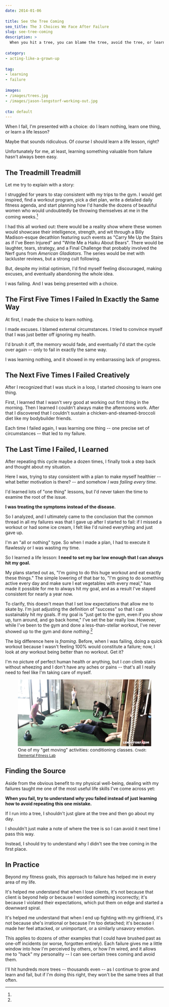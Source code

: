 ```yaml
---
date: 2014-01-06

title: See the Tree Coming
seo_title: The 3 Choices We Face After Failure
slug: see-tree-coming
description: >
  When you hit a tree, you can blame the tree, avoid the tree, or learn why you didn't see the tree in the first place.

category:
- acting-like-a-grown-up

tag:
- learning
- failure

images:
- /images/trees.jpg
- /images/jason-lengstorf-working-out.jpg

cta: default
---
```


When I fail, I'm presented with a choice: do I learn nothing, learn one thing,
or learn a life lesson?

Maybe that sounds ridiculous. Of _course_ I should learn a life lesson, right?

Unfortunately for me, at least, learning something valuable from failure hasn't
always been easy.

## The Treadmill Treadmill

Let me try to explain with a story:

I struggled for years to stay consistent with my trips to the gym. I would get
inspired, find a workout program, pick a diet plan, write a detailed daily
fitness agenda, and start planning how I'd handle the dozens of beautiful women
who would undoubtedly be throwing themselves at me in the coming
weeks.[^new-life]

[^new-life]:
  I had this all worked out: there would be a reality show where these women would showcase their intelligence, strength, and wit through a Billy Madison-esque decathlon featuring such events as "Carry Me Up the Stairs as if I've Been Injured" and "Write Me a Haiku About Bears". There would be laughter, tears, strategy, and a Final Challenge that probably involved the Nerf guns from _American Gladiators_. The series would be met with lackluster reviews, but a strong cult following.

But, despite my initial optimism, I'd find myself feeling discouraged, making
excuses, and eventually abandoning the whole idea.

I was failing. And I was being presented with a choice.

## The First Five Times I Failed In Exactly the Same Way

At first, I made the choice to learn nothing.

I made excuses. I blamed external circumstances. I tried to convince myself that
I was just better off ignoring my health.

I'd brush it off, the memory would fade, and eventually I'd start the cycle over
again -- only to fail in exactly the same way.

I was learning nothing, and it showed in my embarrassing lack of progress.

## The Next Five Times I Failed Creatively

After I recognized that I was stuck in a loop, I started choosing to learn one
thing.

First, I learned that I wasn't very good at working out first thing in the
morning. Then I learned I couldn't always make the afternoons work. After that I
discovered that I couldn't sustain a chicken-and-steamed-broccoli diet like my
bodybuilder friends.

Each time I failed again, I was learning one thing -- one precise set of
circumstances -- that led to my failure.

## The Last Time I Failed, I Learned

After repeating this cycle maybe a dozen times, I finally took a step back and
thought about my situation.

Here I was, trying to stay consistent with a plan to make myself healthier --
what better motivation is there? -- and somehow _I was failing every time._

I'd learned lots of "one thing" lessons, but I'd never taken the time to examine
the root of the issue.

**I was treating the symptoms instead of the disease.**

So I analyzed, and I ultimately came to the conclusion that the common thread in
all my failures was that I gave up after I started to fail: if I missed a
workout or had some ice cream, I felt like I'd ruined everything and just gave
up.

I'm an "all or nothing" type. So when I made a plan, I had to execute it
flawlessly or I was wasting my time.

So I learned a life lesson: **I need to set my bar low enough that I can always
hit my goal.**

My plans started out as, "I'm going to do this huge workout and eat exactly
these things." The simple lowering of that bar to, "I'm going to do something
active every day and make sure I eat vegetables with every meal," has made it
possible for me to always hit my goal, and as a result I've stayed consistent
for nearly a year now.

To clarify, this doesn't mean that I set low expectations that allow me to skate
by. I'm just adjusting the definition of "success" so that I can sustainably hit
my goals. If my goal is "just get to the gym, even if you show up, turn around,
and go back home," I've set the bar really low. However, while I've been to the
gym and done a less-than-stellar workout, I've never showed up to the gym and
done _nothing_.[^starting]

[^starting]:
  The big difference here is _framing_. Before, when I was failing, doing a quick workout because I wasn't feeling 100% would constitute a failure; now, I look at _any_ workout being better than no workout. Get it?

I'm no picture of perfect human health or anything, but I _can_ climb stairs
without wheezing and I don't have any aches or pains -- that's all I really need
to feel like I'm taking care of myself.

<figure class="figure figure--center">
  <img src="./images/jason-lengstorf-working-out.jpg" alt="Jason Lengstorf working out." />
  <figcaption class="figure__caption">
    One of my "get moving" activities: conditioning classes.
    <small class="figure__attribution">
      Credit: 
      <a class="figure__attribution-link" 
         href="http://www.elementalfitnesslab.com/">
        Elemental Fitness Lab
      </a>
    </small>
  </figcaption>
</figure>

## Finding the Source

Aside from the obvious benefit to my physical well-being, dealing with my
failures taught me one of the most useful life skills I've come across yet:

**When you fail, try to understand _why_ you failed instead of just learning how to avoid repeating this one mistake.**

If I run into a tree, I shouldn't just glare at the tree and then go about my
day.

I shouldn't just make a note of where the tree is so I can avoid it next time I
pass this way.

Instead, I should try to understand why I didn't see the tree coming in the
first place.

## In Practice

Beyond my fitness goals, this approach to failure has helped me in every area of
my life.

It's helped me understand that when I lose clients, it's not because that client
is beyond help or because I worded something incorrectly; it's because I
violated their expectations, which put them on edge and started a downward
spiral.

It's helped me understand that when I end up fighting with my girlfriend, it's
not because she's irrational or because I'm too detached; it's because I made
her feel attacked, or unimportant, or a similarly unsavory emotion.

This applies to dozens of other examples that I could have brushed past as
one-off incidents (or worse, forgotten entirely). Each failure gives me a little
window into how I'm perceived by others, or how I'm wired, and it allows me to
"hack" my personality -- I can see certain trees coming and avoid them.

I'll hit hundreds more trees -- thousands even -- as I continue to grow and
learn and fail, but if I'm doing this right, they won't be the same trees all
that often.
